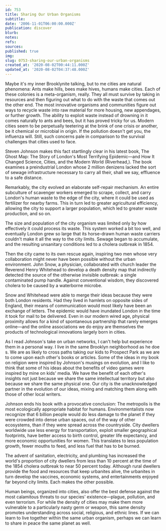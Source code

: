 ```yaml
---
id: 753
title: Sharing Our Urban Organisms
subtitle: 
date: '2006-11-01T06:00:00.000Z'
publication: discover
blurb: 
notes: 
refs: 
sources: 
published: true
img: 
slug: 0753-sharing-our-urban-organisms
created_at: '2020-08-02T00:44:11.000Z'
updated_at: '2020-08-02T04:37:48.000Z'
---
```

Maybe it's my inner Brooklynite talking, but to me cities are natural phenomena: Ants make hills, bees make hives, humans make cities. Each of these colonies is a meta-organism, really. They all must survive by taking in resources and then figuring out what to do with the waste that comes out the other end. The most innovative organisms and communities figure out ways to recycle waste into raw material for more housing, new appendages, or further growth. The ability to exploit waste instead of drowning in it comes naturally to ants and bees, but it has proved tricky for us. Modern cities seem to be perpetually teetering at the brink of one crisis or another, be it chemical or microbial in origin. If the pollution doesn't get you, the influenza will. Still, such concerns pale in comparison to the survival challenges that cities used to face.

Steven Johnson makes this fact startlingly clear in his latest book, The Ghost Map: The Story of London's Most Terrifying Epidemic—and How It Changed Science, Cities, and the Modern World (Riverhead,). The book examines a preindustrial London whose 2 million denizens lacked the sort of sewage infrastructure necessary to carry all their, shall we say, effluence to a safe distance.

Remarkably, the city evolved an elaborate self-repair mechanism. An entire subculture of scavenger workers emerged to scrape, collect, and carry London's human waste to the edge of the city, where it could be used as fertilizer for nearby farms. This in turn led to greater agricultural efficiency, allowing the city to support a larger population, which led to greater waste production, and so on.

The size and population of the city organism was limited only by how effectively it could process its waste. This system worked a bit too well, and eventually London grew so large that its horse-drawn human waste carriers couldn't make it all the way to the city limits. Sewage began to accumulate, and the resulting unsanitary conditions led to a cholera outbreak in 1854.

Then the city came to its own rescue again, inspiring two men whose very collaboration might never have been possible without the urban environment. John Snow, a physician, collaborated with church leader the Reverend Henry Whitehead to develop a death density map that indirectly detected the source of the otherwise invisible outbreak: a single contaminated pump handle. Against conventional wisdom, they discovered cholera to be caused by a waterborne microbe.

Snow and Whitehead were able to merge their ideas because they were both London residents. Had they lived in hamlets on opposite sides of England, their means of communication would most likely have been an exchange of letters. The epidemic would have inundated London in the time it took for mail to be delivered. Even in our modern wired age, physical proximity allows for a kind of spontaneous partnership that rarely emerges online—and the online associations we do enjoy are themselves the products of technological innovations largely born in cities.

As I read Johnson's take on urban networks, I can't help but experience them in a personal way. I live in the same Brooklyn neighborhood as he doe s. We are as likely to cross paths taking our kids to Prospect Park as we are to come upon each other's books or articles. Some of the ideas in my book on religion were inspired by Johnson's musings on evolution, and I like to think that some of his ideas about the benefits of video games were inspired by mine on kids' media. We have the benefit of each other's insights not just because we share the same intellectual territory but also because we share the same physical one. Our city is the unacknowledged partner in the evolution of our ideas, mixing and matching them along with those of other local writers.

Johnson ends his book with a provocative conclusion: The metropolis is the most ecologically appropriate habitat for humans. Environmentalists now recognize that 6 billion people would do less damage to the planet if they were crowded into dense urban spaces, out of the way of other ecosystems, than if they were spread across the countryside. City dwellers worldwide use less energy for transportation, exploit smaller geographical footprints, have better access to birth control, greater life expectancy, and more economic opportunities for women. This translates to less population growth, fewer mouths to feed, and less fuel that has to be burned.

The advent of sanitation, electricity, and plumbing has increased the world's proportion of city dwellers from less than 10 percent at the time of the 1854 cholera outbreak to near 50 percent today. Although rural dwellers provide the food and resources that keep urbanites alive, the urbanites in turn develop the vaccines, economic systems, and entertainments enjoyed far beyond city limits. Each makes the other possible.

Human beings, organized into cities, also offer the best defense against the most calamitous threats to our species' existence—plague, pollution, and even terrorism. For while the density of cities may make them more vulnerable to a particularly nasty germ or weapon, this same density promotes understanding across social, religious, and ethnic lines. If we can learn to live together within the same urban organism, perhaps we can learn to share in peace the same planet as well.
